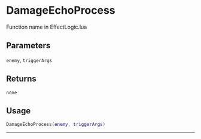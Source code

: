 # DamageEchoProcess
Function name in EffectLogic.lua
## Parameters
`enemy`, `triggerArgs`
## Returns
`none`
## Usage
```lua
DamageEchoProcess(enemy, triggerArgs)
```
---
